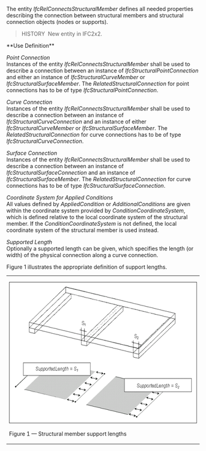 The entity _IfcRelConnectsStructuralMember_ defines all needed properties describing the connection between structural members and structural connection objects (nodes or supports).

> HISTORY&nbsp; New entity in IFC2x2.

\*\*Use Definition\*\*

_Point Connection_  
Instances of the entity _IfcRelConnectsStructuralMember_ shall be used to describe a connection between an instance of _IfcStructuralPointConnection_ and either an instance of _IfcStructuralCurveMember_ or _IfcStructuralSurfaceMember_. The _RelatedStructuralConnection_ for point connections has to be of type _IfcStructuralPointConnection_.

_Curve Connection_  
Instances of the entity _IfcRelConnectsStructuralMember_ shall be used to describe a connection between an instance of _IfcStructuralCurveConnection_ and an instance of either _IfcStructuralCurveMember_ or _IfcStructuralSurfaceMember_. The _RelatedStructuralConnection_ for curve connections has to be of type _IfcStructuralCurveConnection_.

_Surface Connection_  
Instances of the entity _IfcRelConnectsStructuralMember_ shall be used to describe a connection between an instance of _IfcStructuralSurfaceConnection_ and an instance of _IfcStructuralSurfaceMember_. The _RelatedStructuralConnection_ for curve connections has to be of type _IfcStructuralSurfaceConnection_.

_Coordinate System for Applied Conditions_  
All values defined by _AppliedCondition_ or _AdditionalConditions_ are given within the coordinate system provided by _ConditionCoordinateSystem_, which is defined relative to the local coordinate system of the structural member. If the _ConditionCoordinateSystem_ is not defined, the local coordinate system of the structural member is used instead.

_Supported Length_  
Optionally a supported length can be given, which specifies the length (or width) of the physical connection along a curve connection.

Figure 1 illustrates the appropriate definition of support lengths.

<table border="0" cellpadding="2" cellspacing="0">
  <tr>
    <td>
      <p><img src="../../../../../../figures/ifcrelconnectsstructuralmember-fig1.gif" alt="supported length" style="border: 0px solid ; width: 600px; height: 368px;" align="left"></p>
    </td>
  </tr>
  <tr>
    <td>
      <p class="figure">Figure 1 &mdash; Structural member support lengths</p>
    </td>
  </tr>
</table>
